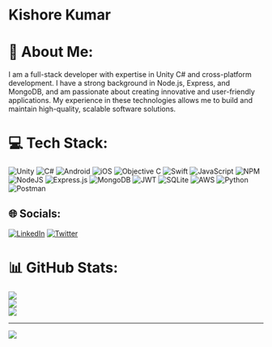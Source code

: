 # Kishore Kumar


# 💫 About Me:
I am a full-stack developer with expertise in Unity C# and cross-platform development. I have a strong background in Node.js, Express, and MongoDB, and am passionate about creating innovative and user-friendly applications. My experience in these technologies allows me to build and maintain high-quality, scalable software solutions.

# 💻 Tech Stack:
![Unity](https://img.shields.io/badge/unity-%23323330.svg?style=for-the-badge&logo=unity&logoColor=%black)
![C#](https://img.shields.io/badge/c%23-%23239120.svg?style=for-the-badge&logo=c-sharp&logoColor=white)
![Android](https://img.shields.io/badge/android-%23323330.svg?style=for-the-badge&logo=android&logoColor=%black)
![iOS](https://img.shields.io/badge/ios-%23323330.svg?style=for-the-badge&logo=ios)
![Objective C](https://img.shields.io/badge/objectiveC-%23323330.svg?style=for-the-badge&logo=objectiveC)
![Swift](https://img.shields.io/badge/swift-F54A2A?style=for-the-badge&logo=swift&logoColor=white) 
![JavaScript](https://img.shields.io/badge/javascript-%23323330.svg?style=for-the-badge&logo=javascript&logoColor=%23F7DF1E) 
![NPM](https://img.shields.io/badge/NPM-%23000000.svg?style=for-the-badge&logo=npm&logoColor=white) 
![NodeJS](https://img.shields.io/badge/node.js-6DA55F?style=for-the-badge&logo=node.js&logoColor=white) 
![Express.js](https://img.shields.io/badge/express.js-%23404d59.svg?style=for-the-badge&logo=express&logoColor=%2361DAFB) 
![MongoDB](https://img.shields.io/badge/MongoDB-%234ea94b.svg?style=for-the-badge&logo=mongodb&logoColor=white) 
![JWT](https://img.shields.io/badge/JWT-black?style=for-the-badge&logo=JSON%20web%20tokens) 
![SQLite](https://img.shields.io/badge/sqlite-%2307405e.svg?style=for-the-badge&logo=sqlite&logoColor=white) 
![AWS](https://img.shields.io/badge/AWS-%23FF9900.svg?style=for-the-badge&logo=amazon-aws&logoColor=white) 
![Python](https://img.shields.io/badge/python-3670A0?style=for-the-badge&logo=python&logoColor=ffdd54) 
![Postman](https://img.shields.io/badge/Postman-FF6C37?style=for-the-badge&logo=postman&logoColor=white)

## 🌐 Socials:
[![LinkedIn](https://img.shields.io/badge/LinkedIn-%230077B5.svg?logo=linkedin&logoColor=white)](https://linkedin.com/in/kishore-kumar-719638151) [![Twitter](https://img.shields.io/badge/Twitter-%231DA1F2.svg?logo=Twitter&logoColor=white)](https://twitter.com/Kishore1710525) 

# 📊 GitHub Stats:
![](https://github-readme-stats.vercel.app/api?username=Kishore025&theme=react&hide_border=false&include_all_commits=false&count_private=false)<br/>
![](https://github-readme-streak-stats.herokuapp.com/?user=Kishore025&theme=react&hide_border=false)<br/>
![](https://github-readme-stats.vercel.app/api/top-langs/?username=Kishore025&theme=react&hide_border=false&include_all_commits=false&count_private=false&layout=compact)



---
[![](https://visitcount.itsvg.in/api?id=Kishore025&icon=5&color=9)](https://visitcount.itsvg.in)

<!-- Proudly created with GPRM ( https://gprm.itsvg.in ) -->

